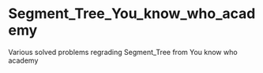 # Segment_Tree_You_know_who_academy
Various solved problems regrading Segment_Tree
from You know who academy 
